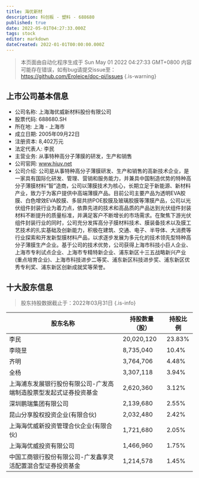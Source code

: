 ```yaml
---
title: 海优新材
description: 科创板 - 塑料 - 688680
published: true
date: 2022-05-01T04:27:33.000Z
tags: stock
editor: markdown
dateCreated: 2022-01-01T00:00:00.000Z
---
```


> 本页面由自动化程序生成于 Sun May 01 2022 04:27:33 GMT+0800
> 内容可能存在错误，如有bug请提交issue至：https://github.com/Eroleice/doc-pi/issues
{.is-warning}

## 上市公司基本信息
- 公司名称: 上海海优威新材料股份有限公司
- 股票代码: 688680.SH
- 所在地: 上海 - 上海市
- 成立日期: 2005年09月22日
- 注册资本: 8,402万元
- 法定代表人: 李民
- 主营业务: 从事特种高分子薄膜的研发，生产和销售
- 公司官网: www.hiuv.net
- 公司介绍: 公司是从事特种高分子薄膜研发、生产和销售的高新技术企业，是一家具有国际化研发、管理、营销和服务能力，并兼具中国制造优势的特种高分子薄膜材料“智”造商，公司以薄膜技术为核心，长期立足于新能源、新材料产业，致力于为客户提供中高端薄膜产品。目前公司主要产品为透明EVA胶膜、白色增效EVA胶膜、多层共挤POE胶膜及玻璃胶膜等薄膜产品，公司以光伏组件封装行业为着力点，依靠先进的技术和高品质的产品达到光伏组件封装材料不断提升的质量标准，并满足客户不断增长的市场需求。在聚焦下游光伏组件封装行业的同时，公司充分发挥高分子膜材料技术、膜装备技术以及膜工艺技术的扎实基础及创新能力，积极在建筑、交通、电子、半导体、大消费等行业探索和开发新型膜材料产品，以求逐步发展为多元化的技术领先型特种高分子薄膜生产企业。基于公司的技术优势，公司获得上海市科技小巨人企业、上海市专利试点企业、上海市专精特新企业、浦东新区十三五战略新兴产业(重点培育企业)、上海市科技进步二等奖、浦东新区科技进步奖、浦东新区优秀专利奖、浦东新区创新成就奖等荣誉。


## 十大股东信息
> 股东持股数据截止于：2022年03月31日
{.is-info}

| 股东名称 | 持股数量（股） | 持股比例 |
| --- | --- | --- |
| 李民 | 20,020,120 | 23.83% |
| 李晓昱 | 8,735,040 | 10.4% |
| 齐明 | 3,764,706 | 4.48% |
| 全杨 | 3,307,118 | 3.94% |
| 上海浦东发展银行股份有限公司-广发高端制造股票型发起式证券投资基金 | 2,620,360 | 3.12% |
| 深圳鹏瑞集团有限公司 | 2,139,680 | 2.55% |
| 昆山分享股权投资企业(有限合伙) | 2,032,480 | 2.42% |
| 上海海优威新投资管理合伙企业(有限合伙) | 1,721,680 | 2.05% |
| 上海海优威投资有限公司 | 1,466,960 | 1.75% |
| 中国工商银行股份有限公司-广发鑫享灵活配置混合型证券投资基金 | 1,214,578 | 1.45% |




